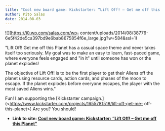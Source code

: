 ```yaml
---
title: "Cool new board game: Kickstarter: “Lift Off! – Get me off this Planet”"
author: Pito Salas
date: 2014-08-03
---
```


![](https://i0.wp.com/salas.com/wp-
content/uploads/2014/08/38776-6e5f42de5ca397bd9e6bab8675854f6e_large.jpg?w=584&ssl=1)

"Lift Off! Get me off this Planet has a casual space theme and never takes
itself too seriously. My goal was to make an easy to learn, fast-paced game,
where everyone feels engaged and "in it" until someone has won or the planet
explodes!

The objective of Lift Off! is to be the first player to get their Aliens off
the planet using resource cards, action cards‚ and phases of the moon to
escape. If the planet explodes before everyone escapes‚ the player with the
most saved Aliens wins."

Fun! I am supporting the [Kickstarter
campaign.](<https://www.kickstarter.com/projects/1655781518/lift-off-get-me-
off-this-planet>) Are you? You should!


* **Link to site:** **[Cool new board game: Kickstarter: “Lift Off! – Get me off this Planet”](None)**
